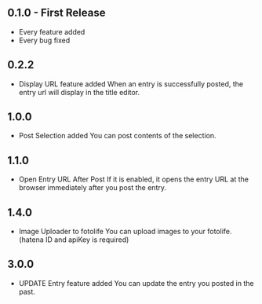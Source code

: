 ## 0.1.0 - First Release
* Every feature added
* Every bug fixed

## 0.2.2
* Display URL feature added
When an entry is successfully posted, the entry url will display in the title editor.

## 1.0.0
* Post Selection added
You can post contents of the selection.

## 1.1.0
* Open Entry URL After Post
If it is enabled, it opens the entry URL at the browser immediately after you post the entry.

## 1.4.0
* Image Uploader to fotolife
You can upload images to your fotolife.
(hatena ID and apiKey is required)

## 3.0.0
* UPDATE Entry feature added
You can update the entry you posted in the past.

